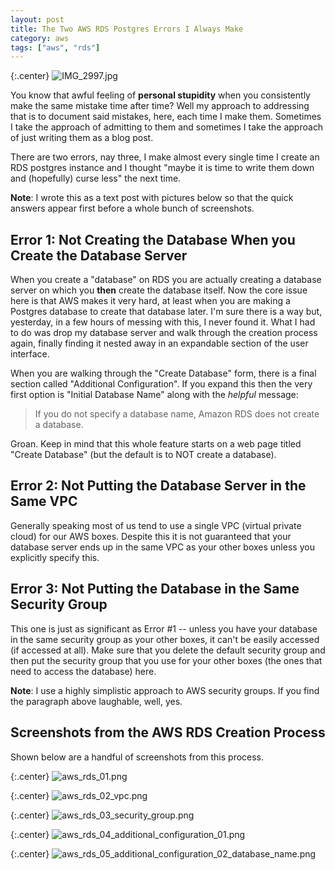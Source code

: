 ```yaml
---
layout: post
title: The Two AWS RDS Postgres Errors I Always Make
category: aws
tags: ["aws", "rds"]
---
```

{:.center}
![IMG_2997.jpg](/blog/assets/IMG_2997.jpg)

You know that awful feeling of **personal stupidity** when you consistently make the same mistake time after time?  Well my approach to addressing that is to document said mistakes, here, each time I make them. Sometimes I take the approach of admitting to them and sometimes I take the approach of just writing them as a blog post.

There are two errors, nay three, I make almost every single time I create an RDS postgres instance and I thought "maybe it is time to write them down and (hopefully) curse less" the next time.  

**Note**: I wrote this as a text post with pictures below so that the quick answers appear first before a whole bunch of screenshots.

## Error 1: Not Creating the Database When you Create the Database Server

When you create a "database" on RDS you are actually creating a database server on which you **then** create the database itself.  Now the core issue here is that AWS makes it very hard, at least when you are making a Postgres database to create that database later.  I'm sure there is a way but, yesterday, in a few hours of messing with this, I never found it.  What I had to do was drop my database server and walk through the creation process again, finally finding it nested away in an expandable section of the user interface.  

When you are walking through the "Create Database" form, there is a final section called "Additional Configuration".   If you expand this then the very first option is "Initial Database Name" along with the *helpful* message:

> If you do not specify a database name, Amazon RDS does not create a database.

Groan.  Keep in mind that this whole feature starts on a web page titled "Create Database" (but the default is to NOT create a database).  

## Error 2: Not Putting the Database Server in the Same VPC

Generally speaking most of us tend to use a single VPC (virtual private cloud) for our AWS boxes.  Despite this it is not guaranteed that your database server ends up in the same VPC as your other boxes unless you explicitly specify this.

## Error 3: Not Putting the Database in the Same Security Group

This one is just as significant as Error #1 -- unless you have your database in the same security group as your other boxes, it can't be easily accessed (if accessed at all).  Make sure that you delete the default security group and then put the security group that you use for your other boxes (the ones that need to access the database) here.

**Note**: I use a highly simplistic approach to AWS security groups.  If you find the paragraph above laughable, well, yes.

## Screenshots from the AWS RDS Creation Process

Shown below are a handful of screenshots from this process.

{:.center}
![aws_rds_01.png](/blog/assets/aws_rds_01.png)

{:.center}
![aws_rds_02_vpc.png](/blog/assets/aws_rds_02_vpc.png)

{:.center}
![aws_rds_03_security_group.png](/blog/assets/aws_rds_03_security_group.png)

{:.center}
![aws_rds_04_additional_configuration_01.png](/blog/assets/aws_rds_04_additional_configuration_01.png)

{:.center}
![aws_rds_05_additional_configuration_02_database_name.png](/blog/assets/aws_rds_05_additional_configuration_02_database_name.png)









